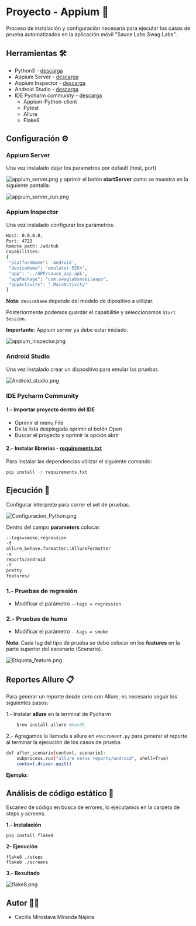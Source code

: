 # Proyecto - Appium 📲

Proceso de instalación y configuración necesaria para ejecutar los casos de prueba automatizados en la aplicación móvil "Sauce Labs Swag Labs".

## Herramientas 🛠
* Python3 - [descarga](https://www.python.org/downloads/)
* Appium Server - [descarga](https://github.com/appium/appium-desktop/releases/)
* Appium Inspector - [descarga](https://github.com/appium/appium-inspector/releases)
* Android Studio - [descarga](https://developer.android.com/studio)
* IDE Pycharm community - [descarga](https://www.jetbrains.com/es-es/pycharm/download/?section=mac#section=windows)
     * Appium-Python-client
     * Pytest
     * Allure
     * Flake8
  
## Configuración ⚙️
### Appium Server
Una vez instalado dejar los parametros por default (host, port) 

![appium_server.png](img%2Fappium_server.png)
y oprimir el botón **startServer** como se muestra en la siguiente pantalla:

![appium_server_run.png](img%2Fappium_server_run.png)

### Appium Inspector
Una vez instalado configurar los parámetros:

```bash
Host: 0.0.0.0, 
Port: 4723 
Remote path: /wd/hub  
Capabilities:
{
 "platformName": 'Android',
 "deviceName": 'emulator-5554',
 "app": '../APP/sauce_app.apk',
 "appPackage": "com.swaglabsmobileapp",
 "appActivity": ".MainActivity"
}
```
**Nota**: `deviceName` depende del modelo de dipositivo a utilizar.  

Posteriormente podemos guardar el capabilitie y seleccionamos `Start Session`.

**Importante**: Appium server ya debe estar iniciado.

![appium_inspector.png](img%2Fappium_inspector.png)

### Android Studio
Una vez instalado crear un dispositivo para emular las pruebas.

![Android_studio.png](img%2FAndroid_studio.png)

### IDE Pycharm Community

#### 1.- Importar proyecto dentro del IDE
* Oprimir el menu File
* De la lista desplegada oprimir el botón Open
* Buscar el proyecto y oprimir la opción abrir

#### 2.- Instalar librerías - [requirements.txt](requirements.txt)

Para instalar las dependencias utilizar el siguiente comando:
  
 ```bash
pip install -r requirements.txt
```

## Ejecución 🤖

Configurar interprete para correr el set de pruebas.

![Configuracion_Python.png](img%2FConfiguracion_Python.png)

Dentro del campo **parameters** colocar:
```bash
--tags=smoke,regression
-f
allure_behave.formatter::AllureFormatter
-o
reports/android
-f
pretty
features/
```  

### 1.- Pruebas de regresión 
* Modificar el parámetro `--tags = regression`

### 2.- Pruebas de humo
* Modificar el parámetro `--tags = smoke`
 
**Nota**: Cada tag del tipo de prueba se debe colocar en los **features** en la parte superior del escenario (Scenario).  

![Etiqueta_feature.png](img%2FEtiqueta_feature.png)

## Reportes Allure  📋

Para generar un reporte desde cero con Allure, es necesario seguir los siguientes pasos:

1.- Instalar **allure** en la terminal de Pycharm 
```bash
    brew install allure #macOS
  ```  
2.- Agregamos la llamada a allure en `enviroment.py` para generar el reporte al terminar la ejecución de los casos de prueba. 

```bash
def after_scenario(context, scenario):
    subprocess.run("allure serve reports/android", shell=True)
    context.driver.quit()
```
**Ejemplo:**

## Análisis de código estático 🧐
Escaneo de código en busca de errores, lo ejecutamos en la carpeta de steps y screens.

**1.- Instalación**
```
pip install flake8
```
**2- Ejecución**
```
flake8 ./steps
flake8 ./screens
 ```
**3.- Resultado**

![flake8.png](img%2Fflake8.png)

## Autor 👩‍💻
* Cecilia Miroslava Miranda Nájera
